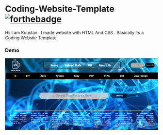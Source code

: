 
# Coding-Website-Template     [![forthebadge](https://forthebadge.com/images/badges/uses-css.svg)](https://forthebadge.com)

Hii  I am Koustav . I made website with HTML And CSS . Basically its a Coding Website Template.

### Demo 

<img src="https://github.com/Koustav-Dey/Coding-Website---Template/blob/main/img/coding.png" />    
</a>&nbsp;&nbsp;


